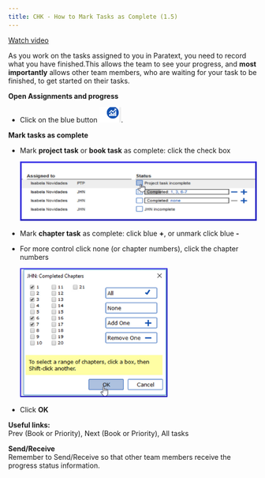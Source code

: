 ```yaml
---
title: CHK - How to Mark Tasks as Complete (1.5)
---
```

[Watch video](https://vimeo.com/461793250)

As you work on the tasks assigned to you in Paratext, you need to record what you have finished.This allows the team to see your progress, and **most importantly** allows other team members, who are waiting for your task to be finished, to get started on their tasks.

**Open Assignments and progress**  
-  Click on the blue button ![](../media/9c6773b2653dfd507ecbec0fd0936b7b.png).

**Mark tasks as complete**  
-  Mark **project task** or **book task** as complete: click the check box

    ![](../media/ac7b548db83d0f8b86b8b4474bb48880.png)

-  Mark **chapter task** as complete: click blue **+**, or unmark click blue **-**
  
-  For more control click none (or chapter numbers), click the chapter numbers

    ![](../media/4f60d7588b6e9e599c40aa94deb9dcf6.png)

-  Click **OK**

**Useful links:**  
Prev (Book or Priority), Next (Book or Priority), All tasks

**Send/Receive**  
Remember to Send/Receive so that other team members receive the progress status information.

